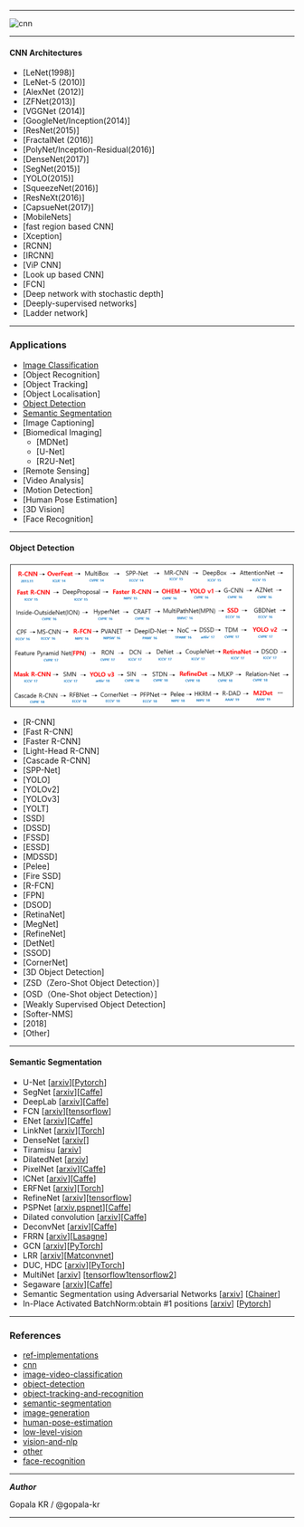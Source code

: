 
-----------

![cnn](https://github.com/gopala-kr/CNNs/blob/master/resources/img/cnn.PNG)

----------------

#### CNN Architectures

  - [LeNet(1998)] 
  - [LeNet-5 (2010)] 
  - [AlexNet (2012)]
  - [ZFNet(2013)]
  - [VGGNet (2014)]
  - [GoogleNet/Inception(2014)]
  - [ResNet(2015)]
  - [FractalNet (2016)]
  - [PolyNet/Inception-Residual(2016)]
  - [DenseNet(2017)]    
  - [SegNet(2015)]
  - [YOLO(2015)]
  - [SqueezeNet(2016)]
  - [ResNeXt(2016)]
  - [CapsueNet(2017)]
  - [MobileNets]
  - [fast region based CNN]
  - [Xception]
  - [RCNN]
  - [IRCNN]
  - [ViP CNN]
  - [Look up based CNN]
  - [FCN]
  - [Deep network with stochastic depth]
  - [Deeply-supervised networks]
  - [Ladder network]

--------------

### Applications

   - [Image Classification](#cnn-architectures)   
   - [Object Recognition]
   - [Object Tracking]
   - [Object Localisation]
   - [Object Detection](#object-detection) 
   - [Semantic Segmentation](#semantic-segmentation)
   - [Image Captioning]
   - [Biomedical Imaging]
     - [MDNet]
     - [U-Net]
     - [R2U-Net]
   - [Remote Sensing]
   - [Video Analysis]
   - [Motion Detection]
   - [Human Pose Estimation]
   - [3D Vision]
   - [Face Recognition] 
  
------------
#### Object Detection

<p align="center">
  <img width="1000" src="https://github.com/hoya012/deep_learning_object_detection/blob/master/assets/deep_learning_object_detection_history.PNG" "Example of anomaly detection.">
</p>


- [R-CNN]
- [Fast R-CNN]
- [Faster R-CNN]
- [Light-Head R-CNN]
- [Cascade R-CNN]
- [SPP-Net]
- [YOLO]
- [YOLOv2]
- [YOLOv3]
- [YOLT]
- [SSD]
- [DSSD]
- [FSSD]
- [ESSD]
- [MDSSD]
- [Pelee]
- [Fire SSD]
- [R-FCN]
- [FPN]
- [DSOD]
- [RetinaNet]
- [MegNet]
- [RefineNet]
- [DetNet]
- [SSOD]
- [CornerNet]
- [3D Object Detection]
- [ZSD（Zero-Shot Object Detection）]
- [OSD（One-Shot object Detection）]
- [Weakly Supervised Object Detection]
- [Softer-NMS]
- [2018]
- [Other]

--------------

#### Semantic Segmentation

- U-Net [[arxiv](https://arxiv.org/pdf/1505.04597.pdf)][[Pytorch](https://github.com/tangzhenyu/SemanticSegmentation_DL/tree/master/U-net)]
- SegNet [[arxiv](https://arxiv.org/pdf/1511.00561.pdf)][[Caffe](https://github.com/alexgkendall/caffe-segnet)]
- DeepLab [[arxiv](https://arxiv.org/pdf/1606.00915.pdf)][[Caffe](https://bitbucket.org/deeplab/deeplab-public/)]
- FCN [[arxiv](https://arxiv.org/pdf/1605.06211.pdf)][[tensorflow](https://github.com/tangzhenyu/SemanticSegmentation_DL/tree/master/FCN)]
- ENet [[arxiv](https://arxiv.org/pdf/1606.02147.pdf)][[Caffe](https://github.com/TimoSaemann/ENet)]
- LinkNet [[arxiv](https://arxiv.org/pdf/1707.03718.pdf)][[Torch](https://github.com/e-lab/LinkNet)]
- DenseNet [[arxiv](https://arxiv.org/pdf/1608.06993.pdf)[]
- Tiramisu [[arxiv](https://arxiv.org/pdf/1611.09326.pdf)]
- DilatedNet [[arxiv](https://arxiv.org/pdf/1511.07122.pdf)]
- PixelNet [[arxiv](https://arxiv.org/pdf/1609.06694.pdf)][[Caffe](https://github.com/aayushbansal/PixelNet)]
- ICNet [[arxiv](https://arxiv.org/pdf/1704.08545.pdf)][[Caffe](https://github.com/hszhao/ICNet )]
- ERFNet [[arxiv](http://www.robesafe.uah.es/personal/eduardo.romera/pdfs/Romera17iv.pdf)][[Torch](https://github.com/Eromera/erfnet )]
- RefineNet [[arxiv](https://arxiv.org/pdf/1611.06612.pdf)][[tensorflow](https://github.com/tangzhenyu/SemanticSegmentation_DL/tree/master/RefineNet)]
- PSPNet [[arxiv](https://arxiv.org/pdf/1612.01105.pdf),[pspnet](https://hszhao.github.io/projects/pspnet/)][[Caffe](https://github.com/hszhao/PSPNet )]
- Dilated convolution [[arxiv](https://arxiv.org/pdf/1511.07122.pdf)][[Caffe](https://github.com/fyu/dilation )]
- DeconvNet [[arxiv](https://arxiv.org/pdf/1505.04366.pdf)][[Caffe](http://cvlab.postech.ac.kr/research/deconvnet/ )]
- FRRN [[arxiv](https://arxiv.org/pdf/1611.08323.pdf)][[Lasagne](https://github.com/TobyPDE/FRRN )]
- GCN [[arxiv](https://arxiv.org/pdf/1703.02719.pdf)][[PyTorch](https://github.com/ZijunDeng/pytorch-semantic-segmentation )]
- LRR [[arxiv](https://arxiv.org/pdf/1605.02264.pdf)][[Matconvnet](https://github.com/golnazghiasi/LRR )]
- DUC, HDC [[arxiv](https://arxiv.org/pdf/1702.08502.pdf)][[PyTorch](https://github.com/ZijunDeng/pytorch-semantic-segmentation )]
- MultiNet [[arxiv](https://arxiv.org/pdf/1612.07695.pdf)] [[tensorflow1](https://github.com/MarvinTeichmann/MultiNet)[tensorflow2](https://github.com/MarvinTeichmann/KittiSeg)]
- Segaware [[arxiv](https://arxiv.org/pdf/1708.04607.pdf)][[Caffe](https://github.com/aharley/segaware )]
- Semantic Segmentation using Adversarial Networks [[arxiv](https://arxiv.org/pdf/1611.08408.pdf)] [[Chainer](https://github.com/oyam/Semantic-Segmentation-using-Adversarial-Networks )]
- In-Place Activated BatchNorm:obtain #1 positions [[arxiv](https://arxiv.org/abs/1712.02616)] [[Pytorch](https://github.com/mapillary/inplace_abn)]


--------------

### References

- [ref-implementations](https://github.com/gopala-kr/CNNs/blob/master/ref-implementations.md)
- [cnn](https://github.com/gopala-kr/CNNs/blob/master/cnn.md)
- [image-video-classification](https://github.com/gopala-kr/CNNs/blob/master/image-video-classification.md)
- [object-detection](https://github.com/gopala-kr/CNNs/blob/master/object-detection.md)
- [object-tracking-and-recognition](https://github.com/gopala-kr/CNNs/blob/master/object-tracking-and-recognition.md)
- [semantic-segmentation](https://github.com/gopala-kr/CNNs/blob/master/semantic-segmentation.md)
- [image-generation](https://github.com/gopala-kr/CNNs/blob/master/image-generation.md)
- [human-pose-estimation](https://github.com/gopala-kr/CNNs/blob/master/human-pose-estimation.md)
- [low-level-vision](https://github.com/gopala-kr/CNNs/blob/master/low-level-vision.md)
- [vision-and-nlp](https://github.com/gopala-kr/CNNs/blob/master/vision-and-nlp.md)
- [other](https://github.com/gopala-kr/CNNs/blob/master/other.md)
- [face-recognition](https://github.com/gopala-kr/CNNs/blob/master/face-recognition.md)



-------------

_**Author**_

Gopala KR / @gopala-kr


--------------
